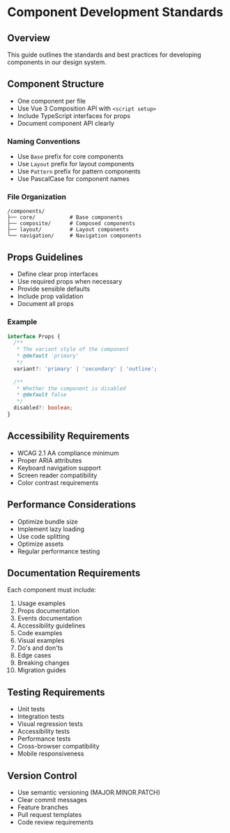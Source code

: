 # Component Development Standards

## Overview
This guide outlines the standards and best practices for developing components in our design system.

## Component Structure
- One component per file
- Use Vue 3 Composition API with `<script setup>`
- Include TypeScript interfaces for props
- Document component API clearly

### Naming Conventions
- Use `Base` prefix for core components
- Use `Layout` prefix for layout components
- Use `Pattern` prefix for pattern components
- Use PascalCase for component names

### File Organization
```
/components/
├── core/           # Base components
├── composite/      # Composed components
├── layout/         # Layout components
└── navigation/     # Navigation components
```

## Props Guidelines
- Define clear prop interfaces
- Use required props when necessary
- Provide sensible defaults
- Include prop validation
- Document all props

### Example
```typescript
interface Props {
  /**
   * The variant style of the component
   * @default 'primary'
   */
  variant?: 'primary' | 'secondary' | 'outline';
  
  /**
   * Whether the component is disabled
   * @default false
   */
  disabled?: boolean;
}
```

## Accessibility Requirements
- WCAG 2.1 AA compliance minimum
- Proper ARIA attributes
- Keyboard navigation support
- Screen reader compatibility
- Color contrast requirements

## Performance Considerations
- Optimize bundle size
- Implement lazy loading
- Use code splitting
- Optimize assets
- Regular performance testing

## Documentation Requirements
Each component must include:
1. Usage examples
2. Props documentation
3. Events documentation
4. Accessibility guidelines
5. Code examples
6. Visual examples
7. Do's and don'ts
8. Edge cases
9. Breaking changes
10. Migration guides

## Testing Requirements
- Unit tests
- Integration tests
- Visual regression tests
- Accessibility tests
- Performance tests
- Cross-browser compatibility
- Mobile responsiveness

## Version Control
- Use semantic versioning (MAJOR.MINOR.PATCH)
- Clear commit messages
- Feature branches
- Pull request templates
- Code review requirements 